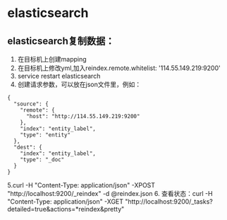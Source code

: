 # elasticsearch

## elasticsearch复制数据：

1. 在目标机上创建mapping
2. 在目标机上修改yml,加入reindex.remote.whitelist: '114.55.149.219:9200'
3. service restart elasticsearch
4. 创建请求参数，可以放在json文件里，例如：
```
{
  "source": {
    "remote": {
      "host": "http://114.55.149.219:9200"
    },
    "index": "entity_label",
    "type": "entity"
  },
  "dest": {
    "index": "entity_label",
    "type": "_doc"
  }
}
```
5.curl -H "Content-Type: application/json" -XPOST "http://localhost:9200/_reindex" -d @reindex.json
6. 查看状态：curl -H "Content-Type: application/json" -XGET "http://localhost:9200/_tasks?detailed=true&actions=*reindex&pretty"
